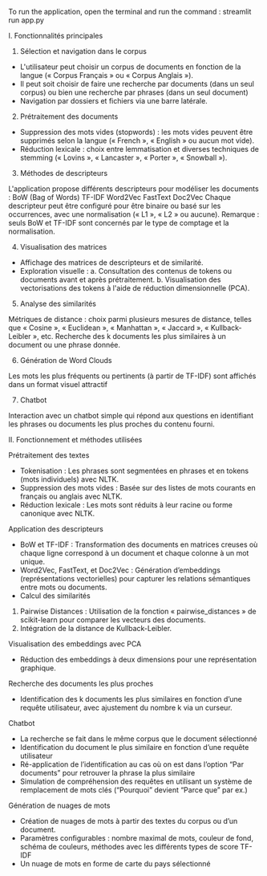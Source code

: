 To run the application, open the terminal and run the command : streamlit run app.py

I. Fonctionnalités principales

1. Sélection et navigation dans le corpus
- L'utilisateur peut choisir un corpus de documents en fonction de la langue (« Corpus Français » ou « Corpus Anglais »).
- Il peut soit choisir de faire une recherche par documents (dans un seul corpus) ou bien une recherche par phrases (dans un seul document) 
- Navigation par dossiers et fichiers via une barre latérale.

2. Prétraitement des documents

- Suppression des mots vides (stopwords) : les mots vides peuvent être supprimés selon la langue (« French », « English » ou aucun mot vide).
- Réduction lexicale : choix entre lemmatisation et diverses techniques de stemming (« Lovins », « Lancaster », « Porter », « Snowball »).

3. Méthodes de descripteurs

L'application propose différents descripteurs pour modéliser les documents :
BoW (Bag of Words)
TF-IDF
Word2Vec
FastText
Doc2Vec
Chaque descripteur peut être configuré pour être binaire ou basé sur les occurrences, avec une normalisation (« L1 », « L2 » ou aucune).
Remarque : seuls BoW et TF-IDF sont concernés par le type de comptage et la normalisation.

4. Visualisation des matrices

- Affichage des matrices de descripteurs et de similarité.
- Exploration visuelle :
a. Consultation des contenus de tokens ou documents avant et après prétraitement.
b. Visualisation des vectorisations des tokens à l'aide de réduction dimensionnelle (PCA).

5. Analyse des similarités

Métriques de distance : choix parmi plusieurs mesures de distance, telles que « Cosine », « Euclidean », « Manhattan », « Jaccard », « Kullback-Leibler », etc.
Recherche des k documents les plus similaires à un document ou une phrase donnée.

6. Génération de Word Clouds

Les mots les plus fréquents ou pertinents (à partir de TF-IDF) sont affichés dans un format visuel attractif

7. Chatbot

Interaction avec un chatbot simple qui répond aux questions en identifiant les phrases ou documents les plus proches du contenu fourni.

II. Fonctionnement et méthodes utilisées

Prétraitement des textes

- Tokenisation : Les phrases sont segmentées en phrases et en tokens (mots individuels) avec NLTK.
- Suppression des mots vides : Basée sur des listes de mots courants en français ou anglais avec NLTK.
- Réduction lexicale : Les mots sont réduits à leur racine ou forme canonique avec NLTK.

Application des descripteurs

- BoW et TF-IDF : Transformation des documents en matrices creuses où chaque ligne correspond à un document et chaque colonne à un mot unique.
- Word2Vec, FastText, et Doc2Vec : Génération d’embeddings (représentations vectorielles) pour capturer les relations sémantiques entre mots ou documents.
- Calcul des similarités
1. Pairwise Distances : Utilisation de la fonction « pairwise_distances » de scikit-learn pour comparer les vecteurs des documents.
2. Intégration de la distance de Kullback-Leibler.

Visualisation des embeddings avec PCA

- Réduction des embeddings à deux dimensions pour une représentation graphique.

Recherche des documents les plus proches

- Identification des k documents les plus similaires en fonction d’une requête utilisateur, avec ajustement du nombre k via un curseur.

Chatbot

- La recherche se fait dans le même corpus que le document sélectionné
- Identification du document le plus similaire en fonction d’une requête utilisateur
- Ré-application de l’identification au cas où on est dans l’option “Par documents” pour retrouver la phrase la plus similaire
- Simulation de compréhension des requêtes en utilisant un système de remplacement de mots clés (“Pourquoi” devient “Parce que” par ex.)

Génération de nuages de mots

- Création de nuages de mots à partir des textes du corpus ou d’un document.
- Paramètres configurables : nombre maximal de mots, couleur de fond, schéma de couleurs, méthodes avec les différents types de score TF-IDF
- Un nuage de mots en forme de carte du pays sélectionné
